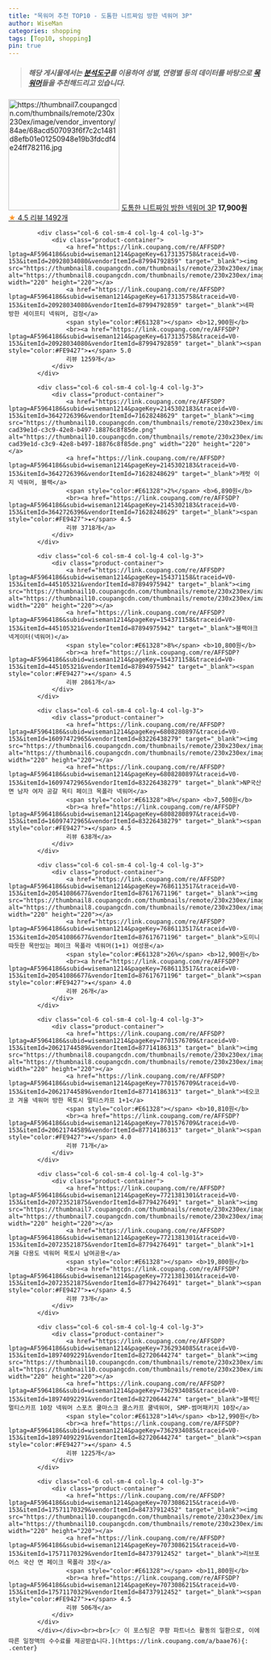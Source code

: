 ```yaml
---
title: "목워머 추천 TOP10 - 도톰한 니트짜임 방한 넥워머 3P"
author: WiseMan
categories: shopping
tags: [Top10, shopping]
pin: true
---
```


> ##### 해당 게시물에서는 [**분석도구**](https://itemscout.io/)를 이용하여 **성별**, **연령별** 등의 데이터를 바탕으로 [**목워머**](https://link.coupang.com/a/baae76)들을 추천해드리고 있습니다.
<div class="container"><div class="row">
            <div class="col-6 col-sm-4 col-lg-4 col-lg-3">
                <div class="product-container">
                    <a href="https://link.coupang.com/re/AFFSDP?lptag=AF5964186&subid=wiseman1214&pageKey=6216344821&traceid=V0-153&itemId=12417282329&vendorItemId=79686647036" target="_blank"><img src="https://thumbnail7.coupangcdn.com/thumbnails/remote/230x230ex/image/vendor_inventory/84ae/68acd507093f6f7c2c1481d8efb01e01250948e19b3fdcdf4e24ff782116.jpg" alt="https://thumbnail7.coupangcdn.com/thumbnails/remote/230x230ex/image/vendor_inventory/84ae/68acd507093f6f7c2c1481d8efb01e01250948e19b3fdcdf4e24ff782116.jpg" width="220" height="220"></a>
                    <a href="https://link.coupang.com/re/AFFSDP?lptag=AF5964186&subid=wiseman1214&pageKey=6216344821&traceid=V0-153&itemId=12417282329&vendorItemId=79686647036" target="_blank">도톰한 니트짜임 방한 넥워머 3P</a>
                    <span style="color:#E61328"></span> <b>17,900원</b>
                    <br><a href="https://link.coupang.com/re/AFFSDP?lptag=AF5964186&subid=wiseman1214&pageKey=6216344821&traceid=V0-153&itemId=12417282329&vendorItemId=79686647036" target="_blank"><span style="color:#FE9427">★</span> 4.5
                    리뷰 1492개</a>
                </div>
            </div>
            
            <div class="col-6 col-sm-4 col-lg-4 col-lg-3">
                <div class="product-container">
                    <a href="https://link.coupang.com/re/AFFSDP?lptag=AF5964186&subid=wiseman1214&pageKey=6173135758&traceid=V0-153&itemId=20928034080&vendorItemId=87994792859" target="_blank"><img src="https://thumbnail8.coupangcdn.com/thumbnails/remote/230x230ex/image/vendor_inventory/2f50/75789a6386639278de3f02a632a39e1e4be64cc7c303d044abc7a98f7f04.jpg" alt="https://thumbnail8.coupangcdn.com/thumbnails/remote/230x230ex/image/vendor_inventory/2f50/75789a6386639278de3f02a632a39e1e4be64cc7c303d044abc7a98f7f04.jpg" width="220" height="220"></a>
                    <a href="https://link.coupang.com/re/AFFSDP?lptag=AF5964186&subid=wiseman1214&pageKey=6173135758&traceid=V0-153&itemId=20928034080&vendorItemId=87994792859" target="_blank">네파 방한 세이프티 넥워머, 검정</a>
                    <span style="color:#E61328"></span> <b>12,900원</b>
                    <br><a href="https://link.coupang.com/re/AFFSDP?lptag=AF5964186&subid=wiseman1214&pageKey=6173135758&traceid=V0-153&itemId=20928034080&vendorItemId=87994792859" target="_blank"><span style="color:#FE9427">★</span> 5.0
                    리뷰 1259개</a>
                </div>
            </div>
            
            <div class="col-6 col-sm-4 col-lg-4 col-lg-3">
                <div class="product-container">
                    <a href="https://link.coupang.com/re/AFFSDP?lptag=AF5964186&subid=wiseman1214&pageKey=2145302183&traceid=V0-153&itemId=3642726396&vendorItemId=71628248629" target="_blank"><img src="https://thumbnail10.coupangcdn.com/thumbnails/remote/230x230ex/image/retail/images/157680773291873-cad39e1d-c3c9-42e8-b497-18876c8f85de.png" alt="https://thumbnail10.coupangcdn.com/thumbnails/remote/230x230ex/image/retail/images/157680773291873-cad39e1d-c3c9-42e8-b497-18876c8f85de.png" width="220" height="220"></a>
                    <a href="https://link.coupang.com/re/AFFSDP?lptag=AF5964186&subid=wiseman1214&pageKey=2145302183&traceid=V0-153&itemId=3642726396&vendorItemId=71628248629" target="_blank">캐럿 이지 넥워머, 블랙</a>
                    <span style="color:#E61328">2%</span> <b>6,890원</b>
                    <br><a href="https://link.coupang.com/re/AFFSDP?lptag=AF5964186&subid=wiseman1214&pageKey=2145302183&traceid=V0-153&itemId=3642726396&vendorItemId=71628248629" target="_blank"><span style="color:#FE9427">★</span> 4.5
                    리뷰 3718개</a>
                </div>
            </div>
            
            <div class="col-6 col-sm-4 col-lg-4 col-lg-3">
                <div class="product-container">
                    <a href="https://link.coupang.com/re/AFFSDP?lptag=AF5964186&subid=wiseman1214&pageKey=154371158&traceid=V0-153&itemId=445105321&vendorItemId=87894975942" target="_blank"><img src="https://thumbnail10.coupangcdn.com/thumbnails/remote/230x230ex/image/vendor_inventory/908c/0a61598d820e43da1f3952981963755baa36d522e405c38bd654c24d7f0f.jpg" alt="https://thumbnail10.coupangcdn.com/thumbnails/remote/230x230ex/image/vendor_inventory/908c/0a61598d820e43da1f3952981963755baa36d522e405c38bd654c24d7f0f.jpg" width="220" height="220"></a>
                    <a href="https://link.coupang.com/re/AFFSDP?lptag=AF5964186&subid=wiseman1214&pageKey=154371158&traceid=V0-153&itemId=445105321&vendorItemId=87894975942" target="_blank">블랙야크 넥게이터(넥워머)</a>
                    <span style="color:#E61328">8%</span> <b>10,800원</b>
                    <br><a href="https://link.coupang.com/re/AFFSDP?lptag=AF5964186&subid=wiseman1214&pageKey=154371158&traceid=V0-153&itemId=445105321&vendorItemId=87894975942" target="_blank"><span style="color:#FE9427">★</span> 4.5
                    리뷰 2861개</a>
                </div>
            </div>
            
            <div class="col-6 col-sm-4 col-lg-4 col-lg-3">
                <div class="product-container">
                    <a href="https://link.coupang.com/re/AFFSDP?lptag=AF5964186&subid=wiseman1214&pageKey=6808280897&traceid=V0-153&itemId=16097472965&vendorItemId=83226438279" target="_blank"><img src="https://thumbnail6.coupangcdn.com/thumbnails/remote/230x230ex/image/vendor_inventory/ceb7/c6875a4677a399e3cefc3e4da92f6314caa0441f9564fd5b7eedc958c3bc.jpg" alt="https://thumbnail6.coupangcdn.com/thumbnails/remote/230x230ex/image/vendor_inventory/ceb7/c6875a4677a399e3cefc3e4da92f6314caa0441f9564fd5b7eedc958c3bc.jpg" width="220" height="220"></a>
                    <a href="https://link.coupang.com/re/AFFSDP?lptag=AF5964186&subid=wiseman1214&pageKey=6808280897&traceid=V0-153&itemId=16097472965&vendorItemId=83226438279" target="_blank">NP국산면 남자 여자 공갈 목티 페이크 목폴라 넥워머</a>
                    <span style="color:#E61328">8%</span> <b>7,500원</b>
                    <br><a href="https://link.coupang.com/re/AFFSDP?lptag=AF5964186&subid=wiseman1214&pageKey=6808280897&traceid=V0-153&itemId=16097472965&vendorItemId=83226438279" target="_blank"><span style="color:#FE9427">★</span> 4.5
                    리뷰 638개</a>
                </div>
            </div>
            
            <div class="col-6 col-sm-4 col-lg-4 col-lg-3">
                <div class="product-container">
                    <a href="https://link.coupang.com/re/AFFSDP?lptag=AF5964186&subid=wiseman1214&pageKey=7686113517&traceid=V0-153&itemId=20541086677&vendorItemId=87617671196" target="_blank"><img src="https://thumbnail8.coupangcdn.com/thumbnails/remote/230x230ex/image/vendor_inventory/a870/c54483bd35e225d501a71a99db2c3444219bec390e44a2b517e00e0739d5.jpg" alt="https://thumbnail8.coupangcdn.com/thumbnails/remote/230x230ex/image/vendor_inventory/a870/c54483bd35e225d501a71a99db2c3444219bec390e44a2b517e00e0739d5.jpg" width="220" height="220"></a>
                    <a href="https://link.coupang.com/re/AFFSDP?lptag=AF5964186&subid=wiseman1214&pageKey=7686113517&traceid=V0-153&itemId=20541086677&vendorItemId=87617671196" target="_blank">도미니 따듯한 목만있는 페이크 목폴라 넥워머(1+1) 여성용</a>
                    <span style="color:#E61328">26%</span> <b>12,900원</b>
                    <br><a href="https://link.coupang.com/re/AFFSDP?lptag=AF5964186&subid=wiseman1214&pageKey=7686113517&traceid=V0-153&itemId=20541086677&vendorItemId=87617671196" target="_blank"><span style="color:#FE9427">★</span> 4.0
                    리뷰 26개</a>
                </div>
            </div>
            
            <div class="col-6 col-sm-4 col-lg-4 col-lg-3">
                <div class="product-container">
                    <a href="https://link.coupang.com/re/AFFSDP?lptag=AF5964186&subid=wiseman1214&pageKey=7701576709&traceid=V0-153&itemId=20621744589&vendorItemId=87714186313" target="_blank"><img src="https://thumbnail8.coupangcdn.com/thumbnails/remote/230x230ex/image/vendor_inventory/ed09/c2152eb0c4899411541941e8ccfe11791a439626396a9ead89005a80c58d.jpg" alt="https://thumbnail8.coupangcdn.com/thumbnails/remote/230x230ex/image/vendor_inventory/ed09/c2152eb0c4899411541941e8ccfe11791a439626396a9ead89005a80c58d.jpg" width="220" height="220"></a>
                    <a href="https://link.coupang.com/re/AFFSDP?lptag=AF5964186&subid=wiseman1214&pageKey=7701576709&traceid=V0-153&itemId=20621744589&vendorItemId=87714186313" target="_blank">네오코코 겨울 넥워머 방한 목토시 멀티스카프 1+1</a>
                    <span style="color:#E61328"></span> <b>10,810원</b>
                    <br><a href="https://link.coupang.com/re/AFFSDP?lptag=AF5964186&subid=wiseman1214&pageKey=7701576709&traceid=V0-153&itemId=20621744589&vendorItemId=87714186313" target="_blank"><span style="color:#FE9427">★</span> 4.0
                    리뷰 71개</a>
                </div>
            </div>
            
            <div class="col-6 col-sm-4 col-lg-4 col-lg-3">
                <div class="product-container">
                    <a href="https://link.coupang.com/re/AFFSDP?lptag=AF5964186&subid=wiseman1214&pageKey=7721381301&traceid=V0-153&itemId=20723521875&vendorItemId=87794276491" target="_blank"><img src="https://thumbnail7.coupangcdn.com/thumbnails/remote/230x230ex/image/vendor_inventory/2977/ac7d63145b7f6af071c5971f178898b5b23936b1ded425f353da5d4067be.jpg" alt="https://thumbnail7.coupangcdn.com/thumbnails/remote/230x230ex/image/vendor_inventory/2977/ac7d63145b7f6af071c5971f178898b5b23936b1ded425f353da5d4067be.jpg" width="220" height="220"></a>
                    <a href="https://link.coupang.com/re/AFFSDP?lptag=AF5964186&subid=wiseman1214&pageKey=7721381301&traceid=V0-153&itemId=20723521875&vendorItemId=87794276491" target="_blank">1+1 겨울 다용도 넥워머 목토시 남여공용</a>
                    <span style="color:#E61328"></span> <b>19,800원</b>
                    <br><a href="https://link.coupang.com/re/AFFSDP?lptag=AF5964186&subid=wiseman1214&pageKey=7721381301&traceid=V0-153&itemId=20723521875&vendorItemId=87794276491" target="_blank"><span style="color:#FE9427">★</span> 4.5
                    리뷰 73개</a>
                </div>
            </div>
            
            <div class="col-6 col-sm-4 col-lg-4 col-lg-3">
                <div class="product-container">
                    <a href="https://link.coupang.com/re/AFFSDP?lptag=AF5964186&subid=wiseman1214&pageKey=7362934085&traceid=V0-153&itemId=18974092291&vendorItemId=82720644274" target="_blank"><img src="https://thumbnail10.coupangcdn.com/thumbnails/remote/230x230ex/image/vendor_inventory/6802/dc9b395fd227bb6dcc7a6230cf3fd7e98216ff6bf5ecb7c215b952fffa83.jpg" alt="https://thumbnail10.coupangcdn.com/thumbnails/remote/230x230ex/image/vendor_inventory/6802/dc9b395fd227bb6dcc7a6230cf3fd7e98216ff6bf5ecb7c215b952fffa83.jpg" width="220" height="220"></a>
                    <a href="https://link.coupang.com/re/AFFSDP?lptag=AF5964186&subid=wiseman1214&pageKey=7362934085&traceid=V0-153&itemId=18974092291&vendorItemId=82720644274" target="_blank">블랙딘 멀티스카프 10장 넥워머 스포츠 쿨마스크 쿨스카프 쿨넥워머, SMP-썸머패키지 10장</a>
                    <span style="color:#E61328">14%</span> <b>12,990원</b>
                    <br><a href="https://link.coupang.com/re/AFFSDP?lptag=AF5964186&subid=wiseman1214&pageKey=7362934085&traceid=V0-153&itemId=18974092291&vendorItemId=82720644274" target="_blank"><span style="color:#FE9427">★</span> 4.5
                    리뷰 1225개</a>
                </div>
            </div>
            
            <div class="col-6 col-sm-4 col-lg-4 col-lg-3">
                <div class="product-container">
                    <a href="https://link.coupang.com/re/AFFSDP?lptag=AF5964186&subid=wiseman1214&pageKey=7073086215&traceid=V0-153&itemId=17571170329&vendorItemId=84737912452" target="_blank"><img src="https://thumbnail10.coupangcdn.com/thumbnails/remote/230x230ex/image/vendor_inventory/6ba6/a8155b14b6b707d64757a94f3d99022949c3c9a7e46299773a352aee41e7.png" alt="https://thumbnail10.coupangcdn.com/thumbnails/remote/230x230ex/image/vendor_inventory/6ba6/a8155b14b6b707d64757a94f3d99022949c3c9a7e46299773a352aee41e7.png" width="220" height="220"></a>
                    <a href="https://link.coupang.com/re/AFFSDP?lptag=AF5964186&subid=wiseman1214&pageKey=7073086215&traceid=V0-153&itemId=17571170329&vendorItemId=84737912452" target="_blank">리브포어스 국산 면 페이크 목폴라 3장</a>
                    <span style="color:#E61328"></span> <b>11,800원</b>
                    <br><a href="https://link.coupang.com/re/AFFSDP?lptag=AF5964186&subid=wiseman1214&pageKey=7073086215&traceid=V0-153&itemId=17571170329&vendorItemId=84737912452" target="_blank"><span style="color:#FE9427">★</span> 4.5
                    리뷰 506개</a>
                </div>
            </div>
            </div></div><br><br>[👉 이 포스팅은 쿠팡 파트너스 활동의 일환으로, 이에 따른 일정액의 수수료를 제공받습니다.](https://link.coupang.com/a/baae76){: .center}